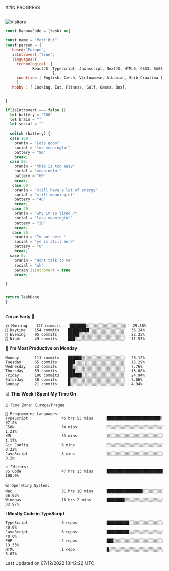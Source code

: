 ##IN PROGRESS
##
![Visitors](https://komarev.com/ghpvc/?username=petrbui&style=for-the-badge&label=Visitors+👀)
```Javascript
const BananaCode = (task) =>{

const name = "Petr Bui"
const person = {
   based:"Europe",
   isIntrovert:"true",
   languages:{
     technological: [ 
            ReactJS, Typescript, Javascript, NextJS, HTML5, CSS3, SASS, Redux, Node, Storybook, Styled-Component
                     ],
     countries:[ English, Czech, Vietnamese, Albanian, Serb-Croatina ]
     },
   hobby : [ Cooking, Eat, Fitness, Golf, Games, Box],


}

if(isIntrovert === false ){
  let battery = "100"
  let brain = ""
  let social = ""
  
  switch (battery) {
  case 100:
    branin = "Lets gooo"
    social = "too meaningful"
    battery = "80"
    break;
  case 80:
    branin = "this is too easy"
    social = "meaningful"
    battery = "60"
    break;
   case 60:
    branin = "Still have a lot of energy"
    social = "still meaningful"
    battery = "40"
    break;
   case 40:
    branin = "why im so tired ?"
    social = "less meaningful"
    battery = "20"
    break;
   case 20:
    branin = "Im not here "
    social = "ye im still here"
    battery = "0"
    break;
  case 0:
    branin = "dont talk to me"
    social = "ok"
    person.isIntrovert = true
    break;

}


return TaskDone
}
```



##
<!--
[![My GitHub stats](https://github-readme-stats.vercel.app/api?username=petrbui&theme=github_dark)](https://github.com/anuraghazra/github-readme-stats)

[![My wakatime stats](https://github-readme-stats.vercel.app/api/wakatime?username=petrbui&theme=github_dark)](https://github.com/anuraghazra/github-readme-stats)
-->
<!--START_SECTION:waka-->
**I'm an Early 🐤** 

```text
🌞 Morning    127 commits    ███████░░░░░░░░░░░░░░░░░░   29.88% 
🌆 Daytime    154 commits    █████████░░░░░░░░░░░░░░░░   36.24% 
🌃 Evening    95 commits     █████░░░░░░░░░░░░░░░░░░░░   22.35% 
🌙 Night      49 commits     ███░░░░░░░░░░░░░░░░░░░░░░   11.53%

```
📅 **I'm Most Productive on Monday** 

```text
Monday       111 commits    ██████░░░░░░░░░░░░░░░░░░░   26.12% 
Tuesday      65 commits     ███░░░░░░░░░░░░░░░░░░░░░░   15.29% 
Wednesday    33 commits     ██░░░░░░░░░░░░░░░░░░░░░░░   7.76% 
Thursday     59 commits     ███░░░░░░░░░░░░░░░░░░░░░░   13.88% 
Friday       106 commits    ██████░░░░░░░░░░░░░░░░░░░   24.94% 
Saturday     30 commits     █░░░░░░░░░░░░░░░░░░░░░░░░   7.06% 
Sunday       21 commits     █░░░░░░░░░░░░░░░░░░░░░░░░   4.94%

```


📊 **This Week I Spent My Time On** 

```text
⌚︎ Time Zone: Europe/Prague

💬 Programming Languages: 
TypeScript               45 hrs 53 mins      ████████████████████████░   97.2% 
JSON                     34 mins             ░░░░░░░░░░░░░░░░░░░░░░░░░   1.21% 
XML                      33 mins             ░░░░░░░░░░░░░░░░░░░░░░░░░   1.17% 
Git Config               6 mins              ░░░░░░░░░░░░░░░░░░░░░░░░░   0.22% 
JavaScript               5 mins              ░░░░░░░░░░░░░░░░░░░░░░░░░   0.2%

🔥 Editors: 
VS Code                  47 hrs 13 mins      █████████████████████████   100.0%

💻 Operating System: 
Mac                      31 hrs 10 mins      ████████████████░░░░░░░░░   66.03% 
Windows                  16 hrs 2 mins       ████████░░░░░░░░░░░░░░░░░   33.97%

```

**I Mostly Code in TypeScript** 

```text
TypeScript               6 repos             ██████████░░░░░░░░░░░░░░░   40.0% 
JavaScript               6 repos             ██████████░░░░░░░░░░░░░░░   40.0% 
PHP                      2 repos             ███░░░░░░░░░░░░░░░░░░░░░░   13.33% 
HTML                     1 repo              █░░░░░░░░░░░░░░░░░░░░░░░░   6.67%

```



 Last Updated on 07/12/2022 18:42:22 UTC
<!--END_SECTION:waka-->
